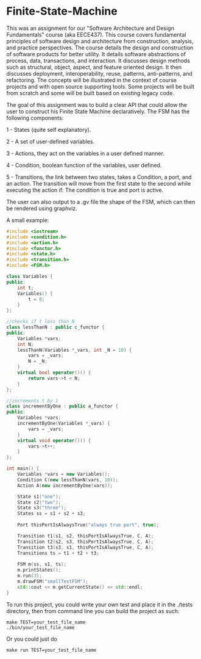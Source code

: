 # Finite-State-Machine

This was an assignment for our "Software Architecture and Design Fundamentals" course (aka EECE437). This course covers fundamental principles of software design and architecture from construction, analysis, and practice perspectives. The course details the design and construction of software products for better utility. It details software abstractions of process, data, transactions, and interaction. It discusses design methods such as structural, object, aspect, and feature oriented design. It then discusses deployment, interoperability, reuse, patterns, anti-patterns, and refactoring. The concepts will be illustrated in the context of course projects and with open source supporting tools. Some projects will be built from scratch and some will be built based on existing legacy code.

The goal of this assignment was to build a clear API that could allow the user to construct his Finite State Machine declaratively. The FSM has the following components:

1 - States (quite self explanatory).

2 - A set of user-defined variables.

3 - Actions, they act on the variables in a user defined manner.

4 - Condition, boolean function of the variables, user defined.

5 - Transitions, the link between two states, takes a Condition, a port, and an action. The transition will move from the first state to the second while executing the action if: The condition is true and port is active.


The user can also output to a .gv file the shape of the FSM, which can then be rendered using graphviz.

A small example:
```c++
#include <iostream>
#include <condition.h>
#include <action.h>
#include <functor.h>
#include <state.h>
#include <transition.h>
#include <FSM.h>

class Variables {
public:
	int t;
	Variables() {
		t = 0;
	}
};

//checks if t less than N
class lessThanN : public c_functor {
public:
	Variables *vars;
	int N;
	lessThanN(Variables *_vars, int _N = 10) {
		vars = _vars;
		N = _N;
	}
	virtual bool operator()() {
		return vars->t < N;
	}
};

//increments t by 1
class incrementByOne : public a_functor {
public:
	Variables *vars;
	incrementByOne(Variables *_vars) {
		vars = _vars;
	}
	virtual void operator()() {
		vars->t++;
	}
};

int main() {
	Variables *vars = new Variables();
	Condition C(new lessThanN(vars, 10));
	Action A(new incrementByOne(vars));

	State s1("one");
	State s2("two");
	State s3("three");
	States ss = s1 + s2 + s3;
	
	Port thisPortIsAlwaysTrue("always true port", true);

	Transition t1(s1, s2, thisPortIsAlwaysTrue, C, A);
	Transition t2(s2, s3, thisPortIsAlwaysTrue, C, A);
	Transition t3(s3, s1, thisPortIsAlwaysTrue, C, A);
	Transitions ts = t1 + t2 + t3;
	
	FSM m(ss, s1, ts);
	m.printStates();
	m.run(3);
	m.drawFSM("smallTestFSM");
	std::cout << m.getCurrentState() << std::endl;
}
```
To run this project, you could write your own test and place it in the ./tests directory, then from command line you can build the project as such:
```
make TEST=your_test_file_name
./bin/your_test_file_name
```
Or you could just do
```
make run TEST=your_test_file_name
```

